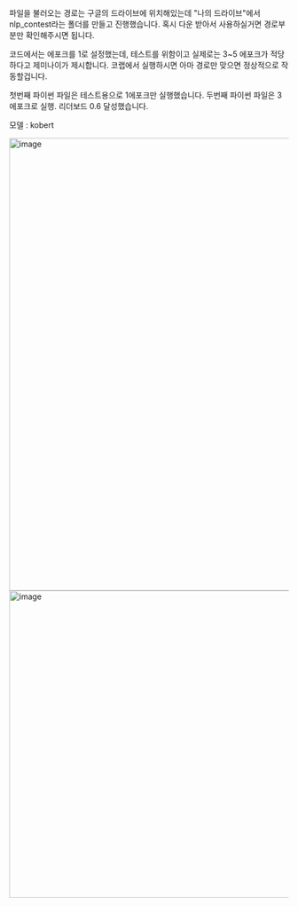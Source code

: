 
파일을 불러오는 경로는 구글의 드라이브에 위치해있는데 "나의 드라이브"에서 nlp_contest라는 폴더를 만들고 진행했습니다. 
혹시 다운 받아서 사용하실거면 경로부분만 확인해주시면 됩니다. 

코드에서는 에포크를 1로 설정했는데, 테스트를 위함이고 실제로는 3~5 에포크가 적당하다고 제미나이가 제시합니다.
코랩에서 실행하시면 아마 경로만 맞으면 정상적으로 작동할겁니다.

첫번째 파이썬 파일은 테스트용으로 1에포크만 실행했습니다. 
두번째 파이썬 파일은 3에포크로 실행. 리더보드 0.6 달성했습니다.

모델 : kobert

<img width="1444" height="816" alt="image" src="https://github.com/user-attachments/assets/5c379d2f-a6f5-4f30-9f75-f9ab6d86ab3c" />

<img width="722" height="554" alt="image" src="https://github.com/user-attachments/assets/f564a053-d77f-469e-a982-87cf2e0c2b8e" />
